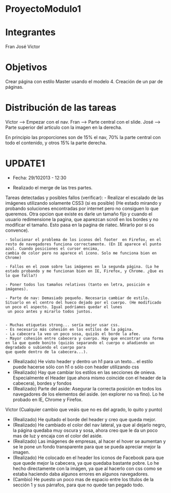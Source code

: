 ProyectoModulo1
===============

Integrantes
===========
Fran
José
Victor

Objetivos
=========

Crear página con estilo Master usando el modelo 4. Creación de un par de páginas.

Distribución de las tareas
==========================

Victor --> Empezar con el nav.
Fran --> Parte central con el slide.
José --> Parte superior del articulo con la imagen en la derecha.


En principio las proporciones son de 15% el nav, 70% la parte central con todo el contenido, y otros 15% la parte derecha.



UPDATE1
=======
 - Fecha: 29/102013 - 12:30
 
 + Realizado el merge de las tres partes.
 
 Tareas detectadas y posibles fallos (verificar):
	- Realizar el escalado de las imágenes utilizando solamente CSS3 (si es posible)
		(He estado mirando y probando soluciones encontradas por internet pero no consiguen lo que queremos. Otra opcion que existe es darle un tamaño fijo y cuando el usuario
		redimensione la pagina, que aparezcan scroll en los bordes y no modificar el tamaño. Esto pasa en la pagina de riatec. Mirarlo por si os convence).
			 
	- Solucionar el problema de los iconos del footer  en Firefox, en el resto de navegadores funciona correctamente. (En IE aparece el punto azul. Cuando posiciones el cursor encima, 
	cambia de color pero no aparece el icono. Solo me funciona bien en Chrome)
	
	- Fallos en el zoom sobre las imágenes en la segunda página. (Lo he estado probando y me funcionan bien en IE, Firefox, y Chrome. ¿Que es lo que falla?)	
	
	- Poner todos los tamaños relativos (tanto en letra, posición e imágenes).
	
	- Parte de nav: Demasiado pequeño. Necesario cambiar de estilo. Situarlo en el centro del hueco dejado por el cuerpo. (He modificado un poco el aspecto. Igual podríamos quedar el lunes
	 un poco antes y mirarlo todos juntos.


	- Muchas etiquetas strong... sería mejor usar css.
	- Es necesario más cohesión en los estilos de la página.
	- La cabecera la veo un poco sosa, quizás el borde la afee.
	- Mayor cohesión entre cabecera y cuerpo. Hay que encontrar una forma en la que quede bonito (quizás separando el cuerpo o añadiendo un degradado o subiendo el cuerpo para
	que quede dentro de la cabecera...).
	
 - (Realizado) He visto header y dentro un h1 para un texto... el estilo puede hacerse sólo con h1 o sólo con header utilizando css
 - (Realizado) Hay que cambiar los estilos en las secciones de onieva. Especialmente el Header (que ahora mismo coincide con el header de la cabecera), bordes y fondos
 - (Realizado) Parte del aside: Asegurar la correcta posición en todos los navegadores de los elementos del aside. (en explorer no va fino). Lo he probado en IE, Chrome y Firefox.


Victor (Cualquier cambio que veáis que no es del agrado, lo quito y punto)
- (Realizado) He quitado el borde del header y creo que queda mejor.
- (Realizado) He cambiado el color del nav lateral, ya que al dejarlo negro, la página quedaba muy oscura y sosa, ahora creo que le da un poco mas de luz y encaja con el color del aside.
- (Realizado) Las imágenes de empresas, al hacer el hover se aumentan y se le pone un fondo transparente para que se pueda apreciar mejor la imagen.
- (Realizado) He colocado en el header los iconos de Facebook para que que quede mejor la cabecera, ya que quedaba bastante pobre. Lo he hecho directamente con la imágen, ya que al hacerlo con css como se estaba haciendo daba algunos errores en algunos navegadores.
- (Cambio) He puesto un poco mas de espacio entre los títulos de la sección 1 y sus párrafos, para que no quede tan pegado todo.
